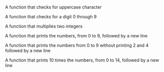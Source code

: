A function that checks for uppercase character

A function that checks for a digit 0 through 9

A function that multiplies two integers

A function that prints the numbers, from 0 to 9, followed by a new line

A function that prints the numbers from 0 to 9 without printing 2 and 4 followed by a new line

A function that prints 10 times the numbers, from 0 to 14, followed by a new line
